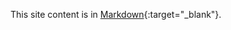 This site content is in [Markdown](https://github.com/adam-p/markdown-here/wiki/Markdown-Cheatsheet){:target="_blank"}.

